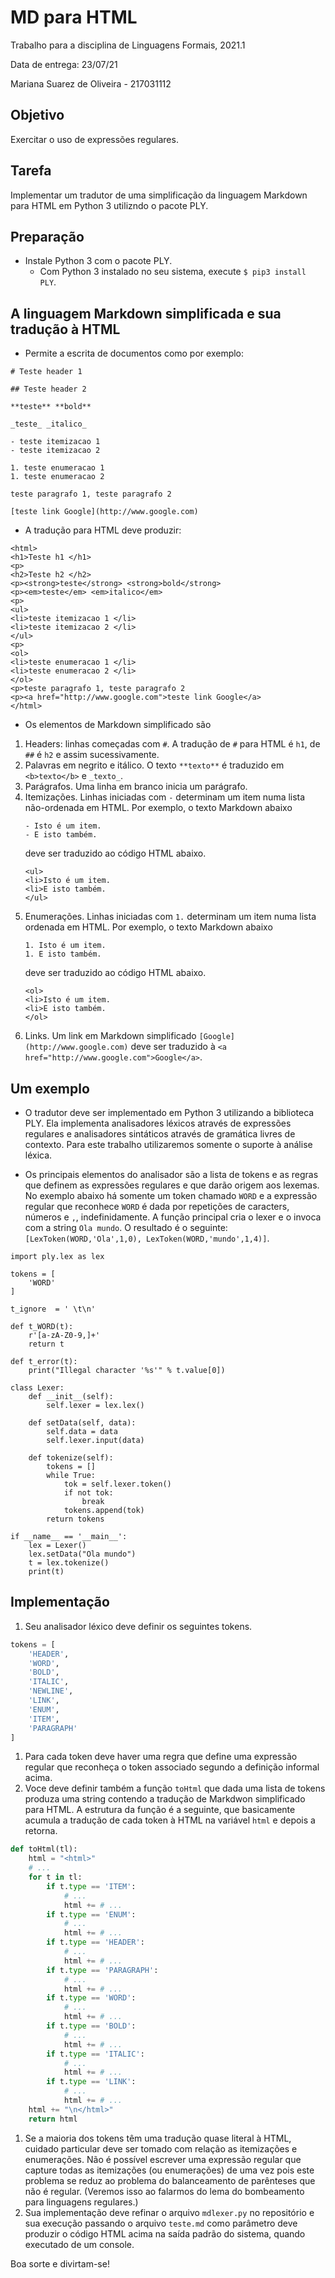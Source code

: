# MD para HTML

Trabalho para a disciplina de Linguagens Formais, 2021.1

Data de entrega: 23/07/21

Mariana Suarez de Oliveira - 217031112
## Objetivo

Exercitar o uso de expressões regulares.

## Tarefa

Implementar um tradutor de uma simplificação da linguagem Markdown para HTML em Python 3 utilizndo o pacote PLY.

## Preparação

* Instale Python 3 com o pacote PLY. 
  - Com Python 3 instalado no seu sistema, execute `$ pip3 install PLY`.

## A linguagem Markdown simplificada e sua tradução à HTML

- Permite a escrita de documentos como por exemplo:
```
# Teste header 1

## Teste header 2

**teste** **bold**

_teste_ _italico_

- teste itemizacao 1
- teste itemizacao 2

1. teste enumeracao 1
1. teste enumeracao 2

teste paragrafo 1, teste paragrafo 2

[teste link Google](http://www.google.com)
```

- A tradução para HTML deve produzir:
```
<html>
<h1>Teste h1 </h1>
<p>
<h2>Teste h2 </h2>
<p><strong>teste</strong> <strong>bold</strong>
<p><em>teste</em> <em>italico</em>
<p>
<ul>
<li>teste itemizacao 1 </li>
<li>teste itemizacao 2 </li>
</ul>
<p>
<ol>
<li>teste enumeracao 1 </li>
<li>teste enumeracao 2 </li>
</ol>
<p>teste paragrafo 1, teste paragrafo 2
<p><a href="http://www.google.com">teste link Google</a>
</html>
```

- Os elementos de Markdown simplificado são
1. Headers: linhas começadas com `#`. A tradução de `#` para HTML é `h1`, de `##` é `h2` e assim sucessivamente.
2. Palavras em negrito e itálico. O texto `**texto**` é traduzido em `<b>texto</b>` e `_texto_`.
3. Parágrafos. Uma linha em branco inicia um parágrafo. 
4. Itemizações. Linhas iniciadas com `-` determinam um item numa lista não-ordenada em HTML. Por exemplo, o texto Markdown abaixo     
   ```
   - Isto é um item.
   - E isto também.
   ``` 
   deve ser traduzido ao código HTML abaixo.
   ```
   <ul>
   <li>Isto é um item.
   <li>E isto também.
   </ul>
   ```
5. Enumerações. Linhas iniciadas com `1.` determinam um item numa lista ordenada em HTML. Por exemplo, o texto Markdown abaixo     
   ```
   1. Isto é um item.
   1. E isto também.
   ``` 
   deve ser traduzido ao código HTML abaixo.
   ```
   <ol>
   <li>Isto é um item.
   <li>E isto também.
   </ol>
   ```
6. Links. Um link em Markdown simplificado `[Google](http://www.google.com)` deve ser traduzido à `<a href="http://www.google.com">Google</a>`.

## Um exemplo

- O tradutor deve ser implementado em Python 3 utilizando a biblioteca PLY. Ela implementa analisadores léxicos através de expressões regulares e analisadores sintáticos através de gramática livres de contexto. Para este trabalho utilizaremos somente o suporte à análise léxica.

- Os principais elementos do analisador são a lista de tokens e as regras que definem as expressões regulares e que darão origem aos lexemas. No exemplo abaixo há somente um token chamado `WORD` e a expressão regular que reconhece `WORD` é dada por repetições de caracters, números e `,`, indefinidamente. A função principal cria o lexer e o invoca com a string `Ola mundo`. O resultado é o seguinte:
`[LexToken(WORD,'Ola',1,0), LexToken(WORD,'mundo',1,4)]`.

```python3
import ply.lex as lex

tokens = [
    'WORD'
]

t_ignore  = ' \t\n'

def t_WORD(t):
    r'[a-zA-Z0-9,]+'
    return t

def t_error(t):
    print("Illegal character '%s'" % t.value[0])

class Lexer:
    def __init__(self):
        self.lexer = lex.lex()

    def setData(self, data):
        self.data = data
        self.lexer.input(data)

    def tokenize(self):
        tokens = []
        while True:
            tok = self.lexer.token()
            if not tok:
                break
            tokens.append(tok)
        return tokens

if __name__ == '__main__':
    lex = Lexer()
    lex.setData("Ola mundo")
    t = lex.tokenize()
    print(t)
```

## Implementação

1. Seu analisador léxico deve definir os seguintes tokens.
```python
tokens = [
    'HEADER',
    'WORD',
    'BOLD',
    'ITALIC',
    'NEWLINE',
    'LINK',
    'ENUM',
    'ITEM',
    'PARAGRAPH'
]
```
1. Para cada token deve haver uma regra que define uma expressão regular que reconheça o token associado segundo a definição informal acima.
2. Voce deve definir também a função `toHtml` que dada uma lista de tokens produza uma string contendo a tradução de Markdwon simplificado para HTML. A estrutura da função é a seguinte, que basicamente acumula a tradução de cada token à HTML na variável `html` e depois a retorna.
```python
def toHtml(tl):
    html = "<html>"
    # ...
    for t in tl:
        if t.type == 'ITEM':
            # ...
            html += # ...
        if t.type == 'ENUM':
            # ...           
            html += # ...
        if t.type == 'HEADER':
            # ...
            html += # ...
        if t.type == 'PARAGRAPH':
            # ...
            html += # ...
        if t.type == 'WORD':
            # ...
            html += # ...
        if t.type == 'BOLD':
            # ...
            html += # ...
        if t.type == 'ITALIC':
            # ...
            html += # ...
        if t.type == 'LINK':
            # ...
            html += # ...
    html += "\n</html>"
    return html
```
1. Se a maioria dos tokens têm uma tradução quase literal à HTML, cuidado particular deve ser tomado com relação as itemizações e enumerações. Não é possível escrever uma expressão regular que capture todas as itemizações (ou enumerações) de uma vez pois este problema se reduz ao problema do balanceamento de parênteses que não é regular. (Veremos isso ao falarmos do lema do bombeamento para linguagens regulares.)
2. Sua implementação deve refinar o arquivo `mdlexer.py` no repositório e sua execução passando o arquivo `teste.md` como parâmetro deve produzir o código HTML acima na saída padrão do sistema, quando executado de um console.

Boa sorte e divirtam-se!
